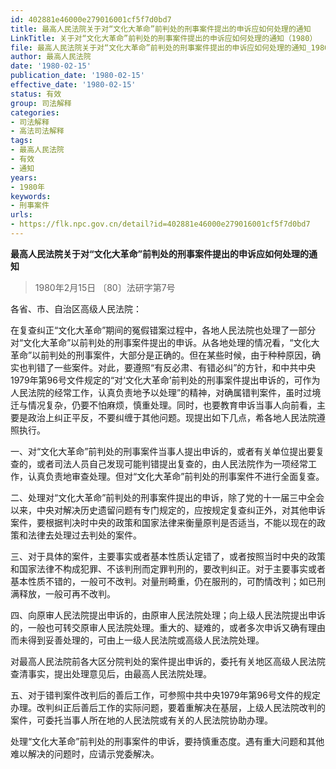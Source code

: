 ```yaml
---
id: 402881e46000e279016001cf5f7d0bd7
title: 最高人民法院关于对“文化大革命”前判处的刑事案件提出的申诉应如何处理的通知
LinkTitle: 关于对“文化大革命”前判处的刑事案件提出的申诉应如何处理的通知（1980）
file: 最高人民法院关于对“文化大革命”前判处的刑事案件提出的申诉应如何处理的通知_19800215_402881e46000e279016001cf5f7d0bd7.docx
author: 最高人民法院
date: '1980-02-15'
publication_date: '1980-02-15'
effective_date: '1980-02-15'
status: 有效
group: 司法解释
categories:
- 司法解释
- 高法司法解释
tags:
- 最高人民法院
- 有效
- 通知
years:
- 1980年
keywords:
- 刑事案件
urls:
- https://flk.npc.gov.cn/detail?id=402881e46000e279016001cf5f7d0bd7
---
```


**最高人民法院关于对“文化大革命”前判处的刑事案件提出的申诉应如何处理的通知**

> 1980年2月15日 〔80〕法研字第7号

各省、市、自治区高级人民法院：

在复查纠正“文化大革命”期间的冤假错案过程中，各地人民法院也处理了一部分对“文化大革命”以前判处的刑事案件提出的申诉。从各地处理的情况看，“文化大革命”以前判处的刑事案件，大部分是正确的。但在某些时候，由于种种原因，确实也判错了一些案件。对此，要遵照“有反必肃、有错必纠”的方针，和中共中央1979年第96号文件规定的“对‘文化大革命’前判处的刑事案件提出申诉的，可作为人民法院的经常工作，认真负责地予以处理”的精神，对确属错判案件，虽时过境迁与情况复杂，仍要不怕麻烦，慎重处理。同时，也要教育申诉当事人向前看，主要是政治上纠正平反，不要纠缠于其他问题。现提出如下几点，希各地人民法院遵照执行。

一、对“文化大革命”前判处的刑事案件当事人提出申诉的，或者有关单位提出要复查的，或者司法人员自己发现可能判错提出复查的，由人民法院作为一项经常工作，认真负责地审查处理。但对“文化大革命”前判处的刑事案件不进行全面复查。

二、处理对“文化大革命”前判处的刑事案件提出的申诉，除了党的十一届三中全会以来，中央对解决历史遗留问题有专门规定的，应按规定复查纠正外，对其他申诉案件，要根据判决时中央的政策和国家法律来衡量原判是否适当，不能以现在的政策和法律去处理过去判处的案件。

三、对于具体的案件，主要事实或者基本性质认定错了，或者按照当时中央的政策和国家法律不构成犯罪、不该判刑而定罪判刑的，要改判纠正。对于主要事实或者基本性质不错的，一般可不改判。对量刑畸重，仍在服刑的，可酌情改判；如已刑满释放，一般可再不改判。

四、向原审人民法院提出申诉的，由原审人民法院处理；向上级人民法院提出申诉的，一般也可转交原审人民法院处理。重大的、疑难的，或者多次申诉又确有理由而未得到妥善处理的，可由上一级人民法院或高级人民法院处理。

对最高人民法院前各大区分院判处的案件提出申诉的，委托有关地区高级人民法院查清事实，提出处理意见后，由最高人民法院处理。

五、对于错判案件改判后的善后工作，可参照中共中央1979年第96号文件的规定办理。改判纠正后善后工作的实际问题，要着重解决在基层，上级人民法院改判的案件，可委托当事人所在地的人民法院或有关的人民法院协助办理。

处理“文化大革命”前判处的刑事案件的申诉，要持慎重态度。遇有重大问题和其他难以解决的问题时，应请示党委解决。
